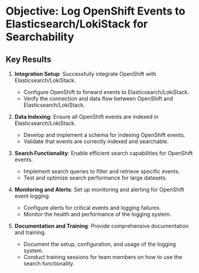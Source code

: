 # Objective: Log OpenShift Events to Elasticsearch/LokiStack for Searchability

## Key Results
1. **Integration Setup**: Successfully integrate OpenShift with Elasticsearch/LokiStack.
    - Configure OpenShift to forward events to Elasticsearch/LokiStack.
    - Verify the connection and data flow between OpenShift and Elasticsearch/LokiStack.

2. **Data Indexing**: Ensure all OpenShift events are indexed in Elasticsearch/LokiStack.
    - Develop and implement a schema for indexing OpenShift events.
    - Validate that events are correctly indexed and searchable.

3. **Search Functionality**: Enable efficient search capabilities for OpenShift events.
    - Implement search queries to filter and retrieve specific events.
    - Test and optimize search performance for large datasets.

4. **Monitoring and Alerts**: Set up monitoring and alerting for OpenShift event logging.
    - Configure alerts for critical events and logging failures.
    - Monitor the health and performance of the logging system.

5. **Documentation and Training**: Provide comprehensive documentation and training.
    - Document the setup, configuration, and usage of the logging system.
    - Conduct training sessions for team members on how to use the search functionality.
